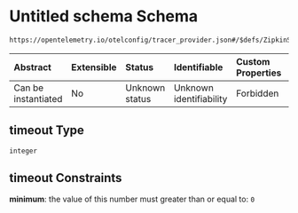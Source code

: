 # Untitled schema Schema

```txt
https://opentelemetry.io/otelconfig/tracer_provider.json#/$defs/ZipkinSpanExporter/properties/timeout
```



| Abstract            | Extensible | Status         | Identifiable            | Custom Properties | Additional Properties | Access Restrictions | Defined In                                                                       |
| :------------------ | :--------- | :------------- | :---------------------- | :---------------- | :-------------------- | :------------------ | :------------------------------------------------------------------------------- |
| Can be instantiated | No         | Unknown status | Unknown identifiability | Forbidden         | Allowed               | none                | [tracer\_provider.json\*](../schema/tracer_provider.json "open original schema") |

## timeout Type

`integer`

## timeout Constraints

**minimum**: the value of this number must greater than or equal to: `0`
